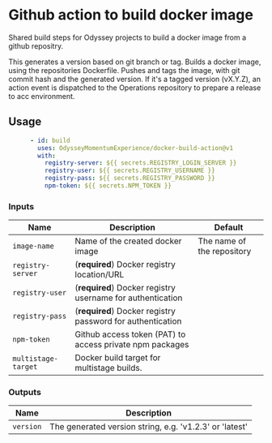 # Github action to build docker image

Shared build steps for Odyssey projects to build a docker image from a github repositry.

This generates a version based on git branch or tag.
Builds a docker image, using the repositories Dockerfile.
Pushes and tags the image, with git commit hash and the generated version.
If it's a tagged version (vX.Y.Z), an action event is dispatched to the Operations repository to prepare a release to acc environment.


## Usage

```yml
      - id: build
        uses: OdysseyMomentumExperience/docker-build-action@v1
        with:
          registry-server: ${{ secrets.REGISTRY_LOGIN_SERVER }}
          registry-user: ${{ secrets.REGISTRY_USERNAME }}
          registry-pass: ${{ secrets.REGISTRY_PASSWORD }}
          npm-token: ${{ secrets.NPM_TOKEN }}
```

### Inputs
| Name | Description | Default |
| --- | --- | --- |
| `image-name` | Name of the created docker image | The name of the repository |
| `registry-server` | (**required**) Docker registry location/URL |  |
| `registry-user` | (**required**) Docker registry username for authentication |  |
| `registry-pass` | (**required**) Docker registry password for authentication |  |
| `npm-token` | Github access token (PAT) to access private npm packages |  |
| `multistage-target` | Docker build target for multistage builds.  |  |

### Outputs
| Name | Description |
| --- | --- |
| `version` | The generated version string, e.g. 'v1.2.3' or 'latest' |
